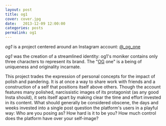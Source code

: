 ```yaml
---
layout: post
title: og1
cover: cover.jpg
date:   2013-12-09 12:00:00
categories: posts
permalink: og1
---
```


_og1_ is a project centered around an Instagram account: [@\_og\_one](https://www.instagram.com/_og_one/)

_og1_ was the creation of a streamlined identity: og1's moniker contains only three characters to represent its brand. The "[OG](https://www.urbandictionary.com/define.php?term=OG) one" is a being of uniqueness and originality incarnate.

This project trades the expression of personal concepts for the impact of polish and pandering. It is at once a way to share work with friends and a construction of a self that positions itself above others. Though the account features many polished, narcissistic images of its protagonist (as any good Insta should), it sets itself apart by making clear the time and effort invested in its content. What should generally be considered obscene, the days and weeks invested into a single post question the platform's users in a playful way: Who are you posing as? How hard is it to be you? How much control does the platform have over your self-image?